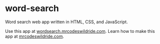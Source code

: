 # word-search

Word search web app written in HTML, CSS, and JavaScript.

Use this app at [wordsearch.mrcodeswildride.com](https://wordsearch.mrcodeswildride.com/).
Learn how to make this app at [mrcodeswildride.com](https://www.mrcodeswildride.com/).
